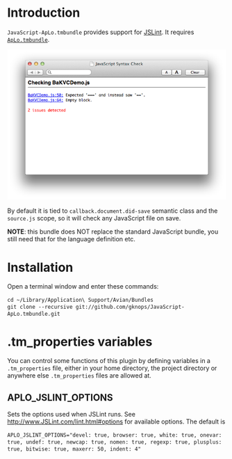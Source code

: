# Introduction

`JavaScript-ApLo.tmbundle` provides support for [JSLint](https://github.com/douglascrockford/JSLint). It requires [`ApLo.tmbundle`](https://github.com/gknops/aplo.tmbundle).

![JavaScript Syntax Check](https://github.com/gknops/JavaScript-ApLo.tmbundle/raw/master/JavaScriptSyntaxCheck.png)

By default it is tied to `callback.document.did-save` semantic class and the `source.js` scope, so it will check any JavaScript file on save.

**NOTE**: this bundle does NOT replace the standard JavaScript bundle, you still need that for the language definition etc.


# Installation

Open a terminal window and enter these commands:

	cd ~/Library/Application\ Support/Avian/Bundles
	git clone --recursive git://github.com/gknops/JavaScript-ApLo.tmbundle.git


# .tm_properties variables

You can control some functions of this plugin by defining variables in a `.tm_properties` file, either in your home directory, the project directory or anywhere else `.tm_properties` files are allowed at.


## APLO\_JSLINT\_OPTIONS

Sets the options used when JSLint runs. See <http://www.JSLint.com/lint.html#options> for available options. The default is

	APLO_JSLINT_OPTIONS="devel: true, browser: true, white: true, onevar: true, undef: true, newcap: true, nomen: true, regexp: true, plusplus: true, bitwise: true, maxerr: 50, indent: 4"


